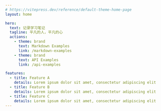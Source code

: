```yaml
---
# https://vitepress.dev/reference/default-theme-home-page
layout: home

hero:
  text: 记录学习笔记
  tagline: 平凡的人，平凡的心
  actions:
    - theme: brand
      text: Markdown Examples
      link: /markdown-examples
    - theme: brand
      text: API Examples
      link: /api-examples

features:
  - title: Feature A
    details: Lorem ipsum dolor sit amet, consectetur adipiscing elit
  - title: Feature B
    details: Lorem ipsum dolor sit amet, consectetur adipiscing elit
  - title: Feature C
    details: Lorem ipsum dolor sit amet, consectetur adipiscing elit
---
```

